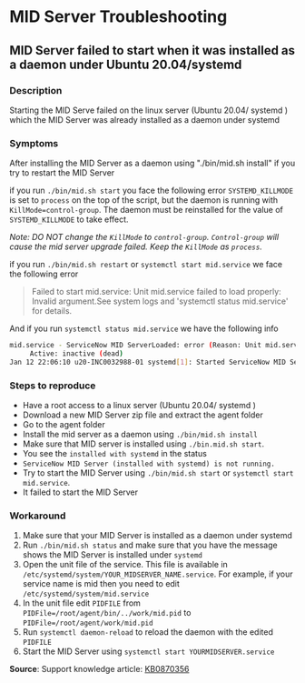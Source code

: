 # MID Server Troubleshooting

## MID Server failed to start when it was installed as a daemon under Ubuntu 20.04/systemd

### Description

Starting the MID Serve failed on the linux server (Ubuntu 20.04/ systemd ) which the MID Server was already installed as a daemon under systemd

### Symptoms

After installing the MID Server as a daemon using "./bin/mid.sh install" if you try to restart the MID Server

if you run `./bin/mid.sh start` you face the following error `SYSTEMD_KILLMODE` is set to `process` on the top of the script, but the daemon is running with `KillMode=control-group`. The daemon must be reinstalled for the value of `SYSTEMD_KILLMODE` to take effect.

*Note: DO NOT change the `KillMode` to `control-group`. `Control-group` will cause the mid server upgrade failed. Keep the `KillMode` as `process`.*

if you run `./bin/mid.sh restart` or `systemctl start mid.service` we face the following error

> Failed to start mid.service: Unit mid.service failed to load properly: Invalid argument.See system logs and 'systemctl status mid.service' for details.

And if you run `systemctl status mid.service` we have the following info

```sh
mid.service - ServiceNow MID ServerLoaded: error (Reason: Unit mid.service failed to load properly: Invalid argument.)
     Active: inactive (dead)
Jan 12 22:06:10 u20-INC0032988-01 systemd[1]: Started ServiceNow MID Server.Jan 12 22:06:31 u20-INC0032988-01 systemd[1]: Stopping ServiceNow MID Server...Jan 12 22:06:31 u20-INC0032988-01 mid.sh[289922]: Stopping ServiceNow MID Server...Jan 12 22:06:34 u20-INC0032988-01 mid.sh[289922]: Stopped ServiceNow MID Server.Jan 12 22:06:34 u20-INC0032988-01 systemd[1]: mid.service: Succeeded.Jan 12 22:06:34 u20-INC0032988-01 systemd[1]: Stopped ServiceNow MID Server.Jan 12 22:06:59 u20-INC0032988-01 systemd[1]: /etc/systemd/system/mid.service:9: PIDFile= path is not normalize>Jan 12 22:07:56 u20-INC0032988-01 systemd[1]: /etc/systemd/system/mid.service:9: PIDFile= path is not normalize>Jan 12 22:28:08 u20-INC0032988-01 systemd[1]: /etc/systemd/system/mid.service:9: PIDFile= path is not normalize>Jan 12 22:30:07 u20-INC0032988-01 systemd[1]: /etc/systemd/system/mid.service:9: PIDFile= path is not normalize>
```

### Steps to reproduce

- Have a root access to a linux server (Ubuntu 20.04/ systemd )
- Download a new MID Server zip file and extract the agent folder
- Go to the agent folder
- Install the mid server as a daemon using `./bin/mid.sh install`
- Make sure that MID server is installed using `./bin.mid.sh start`.
- You see the `installed with systemd` in the status
- `ServiceNow MID Server (installed with systemd) is not running.`
- Try to start the MID Server using `./bin/mid.sh start` or `systemctl start mid.service`.
- It failed to start the MID Server

### Workaround

1. Make sure that your MID Server is installed as a daemon under systemd
2. Run `./bin/mid.sh status` and make sure that you have the message shows the MID Server is installed under `systemd`
3. Open the unit file of the service. This file is available in `/etc/systemd/system/YOUR_MIDSERVER_NAME.service`. For example, if your service name is mid then you need to edit `/etc/systemd/system/mid.service`
4. In the unit file edit `PIDFILE` from `PIDFile=/root/agent/bin/../work/mid.pid` to `PIDFile=/root/agent/work/mid.pid`
5. Run `systemctl daemon-reload` to reload the daemon with the edited `PIDFILE`
6. Start the MID Server using `systemctl start YOURMIDSERVER.service`

**Source**: Support knowledge article: [KB0870356](https://support.servicenow.com/kb?id=kb_article_view&sysparm_article=KB0870356&sysparm_rank=3&sysparm_tsqueryId=18c33ef3dba3e850190b1ea6689619ae)
